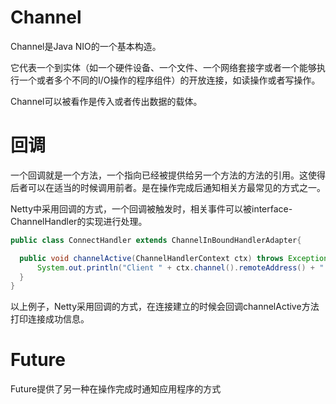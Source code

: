 # Channel
Channel是Java NIO的一个基本构造。

它代表一个到实体（如一个硬件设备、一个文件、一个网络套接字或者一个能够执行一个或者多个不同的I/O操作的程序组件）的开放连接，如读操作或者写操作。

Channel可以被看作是传入或者传出数据的载体。

# 回调
一个回调就是一个方法，一个指向已经被提供给另一个方法的方法的引用。这使得后者可以在适当的时候调用前者。是在操作完成后通知相关方最常见的方式之一。

Netty中采用回调的方式，一个回调被触发时，相关事件可以被interface-ChannelHandler的实现进行处理。
```java
public class ConnectHandler extends ChannelInBoundHandlerAdapter{

  public void channelActive(ChannelHandlerContext ctx) throws Exception{
      System.out.println("Client " + ctx.channel().remoteAddress() + " connected");
  }
}
```
以上例子，Netty采用回调的方式，在连接建立的时候会回调channelActive方法打印连接成功信息。

# Future
Future提供了另一种在操作完成时通知应用程序的方式
